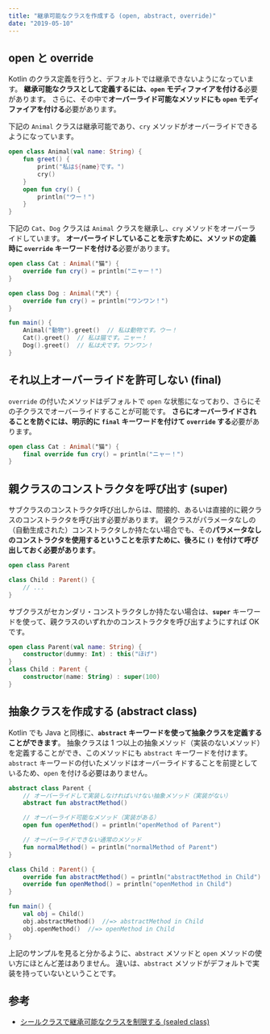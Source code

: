 ```yaml
---
title: "継承可能なクラスを作成する (open, abstract, override)"
date: "2019-05-10"
---
```


open と override
----

Kotlin のクラス定義を行うと、デフォルトでは継承できないようになっています。
**継承可能なクラスとして定義するには、`open` モディファイアを付ける**必要があります。
さらに、その中で**オーバーライド可能なメソッドにも `open` モディファイアを付ける**必要があります。

下記の `Animal` クラスは継承可能であり、`cry` メソッドがオーバーライドできるようになっています。

```kotlin
open class Animal(val name: String) {
    fun greet() {
        print("私は${name}です。")
        cry()
    }
    open fun cry() {
        println("ウー！")
    }
}
```

下記の `Cat`、`Dog` クラスは `Animal` クラスを継承し、`cry` メソッドをオーバーライドしています。
**オーバーライドしていることを示すために、メソッドの定義時に `override` キーワードを付ける**必要があります。

```kotlin
open class Cat : Animal("猫") {
    override fun cry() = println("ニャー！")
}

open class Dog : Animal("犬") {
    override fun cry() = println("ワンワン！")
}

fun main() {
    Animal("動物").greet()  // 私は動物です。ウー！
    Cat().greet()  // 私は猫です。ニャー！
    Dog().greet()  // 私は犬です。ワンワン！
}
```


それ以上オーバーライドを許可しない (final)
----

`override` の付いたメソッドはデフォルトで `open` な状態になっており、さらにその子クラスでオーバーライドすることが可能です。
**さらにオーバーライドされることを防ぐには、明示的に `final` キーワードを付けて `override` する**必要があります。

```kotlin
open class Cat : Animal("猫") {
    final override fun cry() = println("ニャー！")
}
```


親クラスのコンストラクタを呼び出す (super)
----

サブクラスのコンストラクタ呼び出しからは、間接的、あるいは直接的に親クラスのコンストラクタを呼び出す必要があります。
親クラスがパラメータなしの（自動生成された）コンストラクタしか持たない場合でも、その**パラメータなしのコンストラクタを使用するということを示すために、後ろに `()` を付けて呼び出しておく必要があります**。

```kotlin
open class Parent

class Child : Parent() {
    // ...
}
```

サブクラスがセカンダリ・コンストラクタしか持たない場合は、**`super`** キーワードを使って、親クラスのいずれかのコンストラクタを呼び出すようにすれば OK です。

```kotlin
open class Parent(val name: String) {
    constructor(dummy: Int) : this("ほげ")
}
class Child : Parent {
    constructor(name: String) : super(100)
}
```


抽象クラスを作成する (abstract class)
----

Kotlin でも Java と同様に、**`abstract` キーワードを使って抽象クラスを定義することができます**。
抽象クラスは 1 つ以上の抽象メソッド（実装のないメソッド）を定義することができ、このメソッドにも `abstract` キーワードを付けます。
`abstract` キーワードの付いたメソッドはオーバーライドすることを前提としているため、`open` を付ける必要はありません。

```kotlin
abstract class Parent {
    // オーバーライドして実装しなければいけない抽象メソッド（実装がない）
    abstract fun abstractMethod()

    // オーバーライド可能なメソッド（実装がある）
    open fun openMethod() = println("openMethod of Parent")

    // オーバーライドできない通常のメソッド
    fun normalMethod() = println("normalMethod of Parent")
}

class Child : Parent() {
    override fun abstractMethod() = println("abstractMethod in Child")
    override fun openMethod() = println("openMethod in Child")
}

fun main() {
    val obj = Child()
    obj.abstractMethod()  //=> abstractMethod in Child
    obj.openMethod()  //=> openMethod in Child
}
```

上記のサンプルを見ると分かるように、`abstract` メソッドと `open` メソッドの使い方にほとんど差はありません。
違いは、`abstract` メソッドがデフォルトで実装を持っていないということです。


参考
----

- [シールクラスで継承可能なクラスを制限する (sealed class)](./sealed-class.html)

